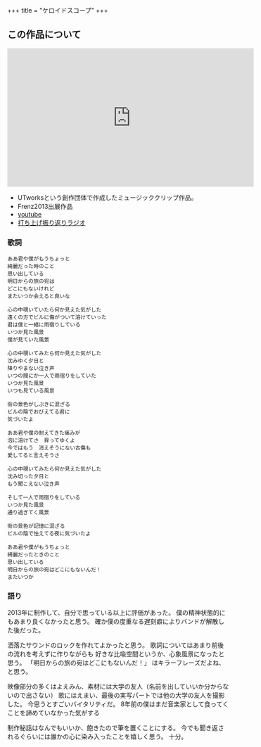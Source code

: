 +++
title = "ケロイドスコープ"
+++

## この作品について

<iframe width="560" height="315" src="https://www.youtube.com/embed/B6debWv7bPs" title="YouTube video player" frameborder="0" allow="accelerometer; autoplay; clipboard-write; encrypted-media; gyroscope; picture-in-picture" allowfullscreen></iframe>

* UTworksという創作団体で作成したミュージッククリップ作品。
* Frenz2013出展作品
* [youtube](https://www.youtube.com/watch?v=B6debWv7bPs)
* [打ち上げ振り返りラジオ](https://www.dailymotion.com/video/x16qw8p)

### 歌詞

```
ああ君や僕がもうちょっと
綺麗だった時のこと
思い出している
明日からの旅の宛は
どこにもないけれど
またいつか会えると良いな

心の中覗いていたら何か見えた気がした
遠くの方でビルに傷がついて溶けていった
君は僕と一緒に雨宿りしている
いつか見た風景
僕が見ていた風景

心の中覗いてみたら何か見えた気がした
沈みゆく夕日と
降りやまない泣き声
いつの間にか一人で雨宿りをしていた
いつか見た風景
いつも見ている風景

街の景色がしぶきに混ざる
ビルの陰でおびえてる君に
気づいたよ

ああ君や僕の耐えてきた痛みが
泡に溶けてさ　昇ってゆくよ
今ではもう　消えそうにない古傷も
愛してると言えそうさ

心の中覗いてみたら何か見えた気がした
沈み切った夕日と
もう聞こえない泣き声

そして一人で雨宿りをしている
いつか見た風景
通り過ぎてく風景

街の景色が記憶に混ざる
ビルの陰で怯えてる夜に気づいたよ

ああ君や僕がもうちょっと
綺麗だったときのこと
思い出している
明日からの旅の宛はどこにもないんだ！
またいつか
```

### 語り
2013年に制作して、自分で思っている以上に評価があった。
僕の精神状態的にもあまり良くなかったと思う。
確か僕の度重なる遅刻癖によりバンドが解散した後だった。

洒落たサウンドのロックを作れてよかったと思う。
歌詞についてはあまり前後の流れを考えずに作りながらも
好きな比喩空間というか、心象風景になったと思う。
「明日からの旅の宛はどこにもないんだ！」
はキラーフレーズだよね、と思う。

映像部分の多くはよえみん、素材には大学の友人（名前を出していいか分からないので出さない）
歌にはえまい、最後の実写パートでは他の大学の友人を撮影した。
今思うとすごいバイタリティだ。
8年前の僕はまだ音楽家として食ってくことを諦めていなかった気がする

制作秘話はなんでもいいか、飽きたので筆を置くことにする。
今でも聞き返されるぐらいには誰かの心に染み入ったことを嬉しく思う。
十分。